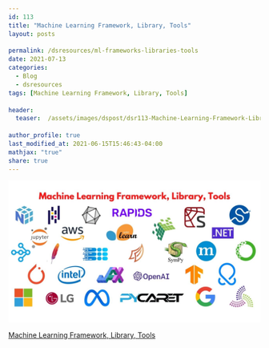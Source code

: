 ```yaml
---
id: 113    
title: "Machine Learning Framework, Library, Tools"
layout: posts 

permalink: /dsresources/ml-frameworks-libraries-tools
date: 2021-07-13
categories:
  - Blog
  - dsresources
tags: [Machine Learning Framework, Library, Tools]

header:
  teaser:  /assets/images/dspost/dsr113-Machine-Learning-Framework-Library-Tools.jpg

author_profile: true
last_modified_at: 2021-06-15T15:46:43-04:00
mathjax: "true"
share: true
---
```


![Machine Learning Framework, Library, Tools](/assets/images/dspost/dsr113-Machine-Learning-Framework-Library-Tools.jpg)

[Machine Learning Framework, Library, Tools](https://docs.google.com/spreadsheets/d/e/2PACX-1vRDBsF3sb-PGIRuoBcPFPvpdF6lujUFDLU3BsaX6hh1Al_4998Xabn7zWsbQ42_kym-NRXsUGIM_iNd/pubhtml?gid=1422467600&single=true)
